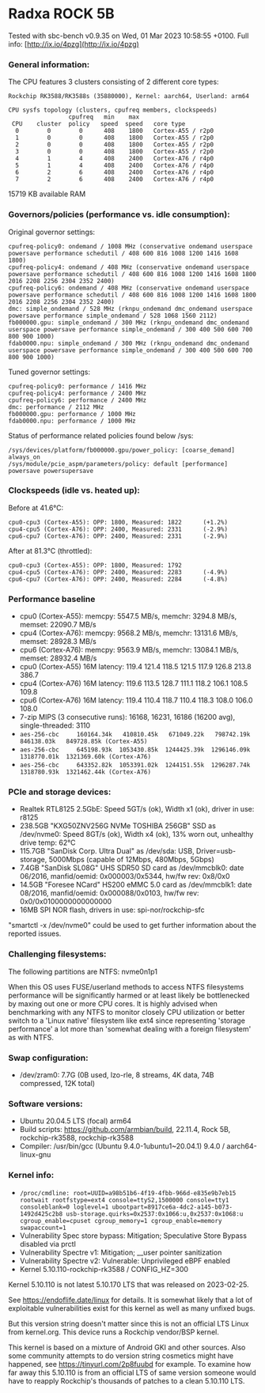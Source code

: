 # Radxa ROCK 5B

Tested with sbc-bench v0.9.35 on Wed, 01 Mar 2023 10:58:55 +0100. Full info: [http://ix.io/4pzg](http://ix.io/4pzg)

### General information:

The CPU features 3 clusters consisting of 2 different core types:

    Rockchip RK3588/RK3588s (35880000), Kernel: aarch64, Userland: arm64
    
    CPU sysfs topology (clusters, cpufreq members, clockspeeds)
                     cpufreq   min    max
     CPU    cluster  policy   speed  speed   core type
      0        0        0      408    1800   Cortex-A55 / r2p0
      1        0        0      408    1800   Cortex-A55 / r2p0
      2        0        0      408    1800   Cortex-A55 / r2p0
      3        0        0      408    1800   Cortex-A55 / r2p0
      4        1        4      408    2400   Cortex-A76 / r4p0
      5        1        4      408    2400   Cortex-A76 / r4p0
      6        2        6      408    2400   Cortex-A76 / r4p0
      7        2        6      408    2400   Cortex-A76 / r4p0

15719 KB available RAM

### Governors/policies (performance vs. idle consumption):

Original governor settings:

    cpufreq-policy0: ondemand / 1008 MHz (conservative ondemand userspace powersave performance schedutil / 408 600 816 1008 1200 1416 1608 1800)
    cpufreq-policy4: ondemand / 408 MHz (conservative ondemand userspace powersave performance schedutil / 408 600 816 1008 1200 1416 1608 1800 2016 2208 2256 2304 2352 2400)
    cpufreq-policy6: ondemand / 408 MHz (conservative ondemand userspace powersave performance schedutil / 408 600 816 1008 1200 1416 1608 1800 2016 2208 2256 2304 2352 2400)
    dmc: simple_ondemand / 528 MHz (rknpu_ondemand dmc_ondemand userspace powersave performance simple_ondemand / 528 1068 1560 2112)
    fb000000.gpu: simple_ondemand / 300 MHz (rknpu_ondemand dmc_ondemand userspace powersave performance simple_ondemand / 300 400 500 600 700 800 900 1000)
    fdab0000.npu: simple_ondemand / 300 MHz (rknpu_ondemand dmc_ondemand userspace powersave performance simple_ondemand / 300 400 500 600 700 800 900 1000)

Tuned governor settings:

    cpufreq-policy0: performance / 1416 MHz
    cpufreq-policy4: performance / 2400 MHz
    cpufreq-policy6: performance / 2400 MHz
    dmc: performance / 2112 MHz
    fb000000.gpu: performance / 1000 MHz
    fdab0000.npu: performance / 1000 MHz

Status of performance related policies found below /sys:

    /sys/devices/platform/fb000000.gpu/power_policy: [coarse_demand] always_on
    /sys/module/pcie_aspm/parameters/policy: default [performance] powersave powersupersave

### Clockspeeds (idle vs. heated up):

Before at 41.6°C:

    cpu0-cpu3 (Cortex-A55): OPP: 1800, Measured: 1822      (+1.2%)
    cpu4-cpu5 (Cortex-A76): OPP: 2400, Measured: 2331      (-2.9%)
    cpu6-cpu7 (Cortex-A76): OPP: 2400, Measured: 2331      (-2.9%)

After at 81.3°C (throttled):

    cpu0-cpu3 (Cortex-A55): OPP: 1800, Measured: 1792 
    cpu4-cpu5 (Cortex-A76): OPP: 2400, Measured: 2283      (-4.9%)
    cpu6-cpu7 (Cortex-A76): OPP: 2400, Measured: 2284      (-4.8%)

### Performance baseline

  * cpu0 (Cortex-A55): memcpy: 5547.5 MB/s, memchr: 3294.8 MB/s, memset: 22090.7 MB/s
  * cpu4 (Cortex-A76): memcpy: 9568.2 MB/s, memchr: 13131.6 MB/s, memset: 28928.3 MB/s
  * cpu6 (Cortex-A76): memcpy: 9563.9 MB/s, memchr: 13084.1 MB/s, memset: 28932.4 MB/s
  * cpu0 (Cortex-A55) 16M latency: 119.4 121.4 118.5 121.5 117.9 126.8 213.8 386.7 
  * cpu4 (Cortex-A76) 16M latency: 119.6 113.5 128.7 111.1 118.2 106.1 108.5 109.8 
  * cpu6 (Cortex-A76) 16M latency: 119.4 110.4 118.7 110.4 118.3 108.0 106.0 108.0 
  * 7-zip MIPS (3 consecutive runs): 16168, 16231, 16186 (16200 avg), single-threaded: 3110
  * `aes-256-cbc     160164.34k   410810.45k   671049.22k   798742.19k   846138.03k   849728.85k (Cortex-A55)`
  * `aes-256-cbc     645198.93k  1053430.85k  1244425.39k  1296146.09k  1318770.01k  1321369.60k (Cortex-A76)`
  * `aes-256-cbc     643352.82k  1053391.02k  1244151.55k  1296287.74k  1318780.93k  1321462.44k (Cortex-A76)`

### PCIe and storage devices:

  * Realtek RTL8125 2.5GbE: Speed 5GT/s (ok), Width x1 (ok), driver in use: r8125
  * 238.5GB "KXG50ZNV256G NVMe TOSHIBA 256GB" SSD as /dev/nvme0: Speed 8GT/s (ok), Width x4 (ok), 13% worn out, unhealthy drive temp: 62°C
  * 115.7GB "SanDisk Corp. Ultra Dual" as /dev/sda: USB, Driver=usb-storage, 5000Mbps (capable of 12Mbps, 480Mbps, 5Gbps)
  * 7.4GB "SanDisk SL08G" UHS SDR50 SD card as /dev/mmcblk0: date 06/2016, manfid/oemid: 0x000003/0x5344, hw/fw rev: 0x8/0x0
  * 14.5GB "Foresee NCard" HS200 eMMC 5.0 card as /dev/mmcblk1: date 08/2016, manfid/oemid: 0x000088/0x0103, hw/fw rev: 0x0/0x0100000000000000
  * 16MB SPI NOR flash, drivers in use: spi-nor/rockchip-sfc

"smartctl -x /dev/nvme0" could be used to get further information about the reported issues.

### Challenging filesystems:

The following partitions are NTFS: nvme0n1p1

When this OS uses FUSE/userland methods to access NTFS filesystems performance
will be significantly harmed or at least likely be bottlenecked by maxing out
one or more CPU cores. It is highly advised when benchmarking with any NTFS to
monitor closely CPU utilization or better switch to a 'Linux native' filesystem
like ext4 since representing 'storage performance' a lot more than 'somewhat
dealing with a foreign filesystem' as with NTFS.

### Swap configuration:

  * /dev/zram0: 7.7G (0B used, lzo-rle, 8 streams, 4K data, 74B compressed, 12K total)

### Software versions:

  * Ubuntu 20.04.5 LTS (focal) arm64
  * Build scripts: https://github.com/armbian/build, 22.11.4, Rock 5B, rockchip-rk3588, rockchip-rk3588
  * Compiler: /usr/bin/gcc (Ubuntu 9.4.0-1ubuntu1~20.04.1) 9.4.0 / aarch64-linux-gnu

### Kernel info:

  * `/proc/cmdline: root=UUID=a98b51b6-4f19-4fbb-966d-e835e9b7eb15 rootwait rootfstype=ext4 console=ttyS2,1500000 console=tty1 consoleblank=0 loglevel=1 ubootpart=8917ce6a-4dc2-a145-b073-1492d425c2b8 usb-storage.quirks=0x2537:0x1066:u,0x2537:0x1068:u   cgroup_enable=cpuset cgroup_memory=1 cgroup_enable=memory swapaccount=1`
  * Vulnerability Spec store bypass: Mitigation; Speculative Store Bypass disabled via prctl
  * Vulnerability Spectre v1:        Mitigation; __user pointer sanitization
  * Vulnerability Spectre v2:        Vulnerable: Unprivileged eBPF enabled
  * Kernel 5.10.110-rockchip-rk3588 / CONFIG_HZ=300

Kernel 5.10.110 is not latest 5.10.170 LTS that was released on 2023-02-25.

See https://endoflife.date/linux for details. It is somewhat likely that
a lot of exploitable vulnerabilities exist for this kernel as well as many
unfixed bugs.

But this version string doesn't matter since this is not an official LTS Linux
from kernel.org. This device runs a Rockchip vendor/BSP kernel.

This kernel is based on a mixture of Android GKI and other sources. Also some
community attempts to do version string cosmetics might have happened, see
https://tinyurl.com/2p8fuubd for example. To examine how far away this 5.10.110
is from an official LTS of same version someone would have to reapply Rockchip's
thousands of patches to a clean 5.10.110 LTS.
